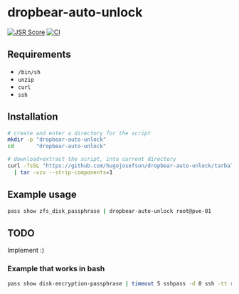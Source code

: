 # dropbear-auto-unlock

[![JSR Score](https://jsr.io/badges/@hugojosefson/dropbear-auto-unlock/score)](https://jsr.io/@hugojosefson/dropbear-auto-unlock)
[![CI](https://github.com/hugojosefson/dropbear-auto-unlock/actions/workflows/deno.yaml/badge.svg)](https://github.com/hugojosefson/dropbear-auto-unlock/actions/workflows/deno.yaml)

## Requirements

- `/bin/sh`
- `unzip`
- `curl`
- `ssh`

## Installation

```sh
# create and enter a directory for the script
mkdir -p "dropbear-auto-unlock"
cd       "dropbear-auto-unlock"

# download+extract the script, into current directory
curl -fsSL "https://github.com/hugojosefson/dropbear-auto-unlock/tarball/main" \
  | tar -xzv --strip-components=1
```

## Example usage

```sh
pass show zfs_disk_passphrase | dropbear-auto-unlock root@pve-01
```

## TODO

Implement :)

### Example that works in bash

```bash
pass show disk-encryption-passphrase | timeout 5 sshpass -d 0 ssh -tt root@server-dropbear >/dev/null
```
